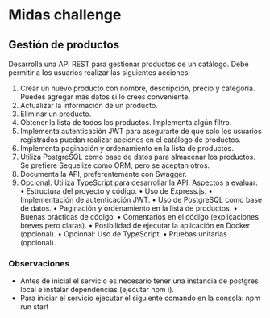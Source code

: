 # Midas challenge

## Gestión de productos
Desarrolla una API REST para gestionar productos de un catálogo. Debe permitir a los usuarios
realizar las siguientes acciones:
1. Crear un nuevo producto con nombre, descripción, precio y categoría. Puedes agregar más
datos si lo crees conveniente.
2. Actualizar la información de un producto.
3. Eliminar un producto.
4. Obtener la lista de todos los productos. Implementa algún filtro.
5. Implementa autenticación JWT para asegurarte de que solo los usuarios registrados puedan
realizar acciones en el catálogo de productos.
6. Implementa paginación y ordenamiento en la lista de productos.
7. Utiliza PostgreSQL como base de datos para almacenar los productos. Se prefiere Sequelize
como ORM, pero se aceptan otros.
8. Documenta la API, preferentemente con Swagger.
9. Opcional: Utiliza TypeScript para desarrollar la API.
Aspectos a evaluar:
• Estructura del proyecto y código.
• Uso de Express.js.
• Implementación de autenticación JWT.
• Uso de PostgreSQL como base de datos.
• Paginación y ordenamiento en la lista de productos.
• Buenas prácticas de código.
• Comentarios en el código (explicaciones breves pero claras).
• Posibilidad de ejecutar la aplicación en Docker (opcional).
• Opcional: Uso de TypeScript.
• Pruebas unitarias (opcional).

### Observaciones
- Antes de inicial el servicio es necesario tener una instancia de postgres local e instalar dependencias (ejecutar npm i).
- Para iniciar el servicio ejecutar el siguiente comando en la consola: 
    npm run start
  